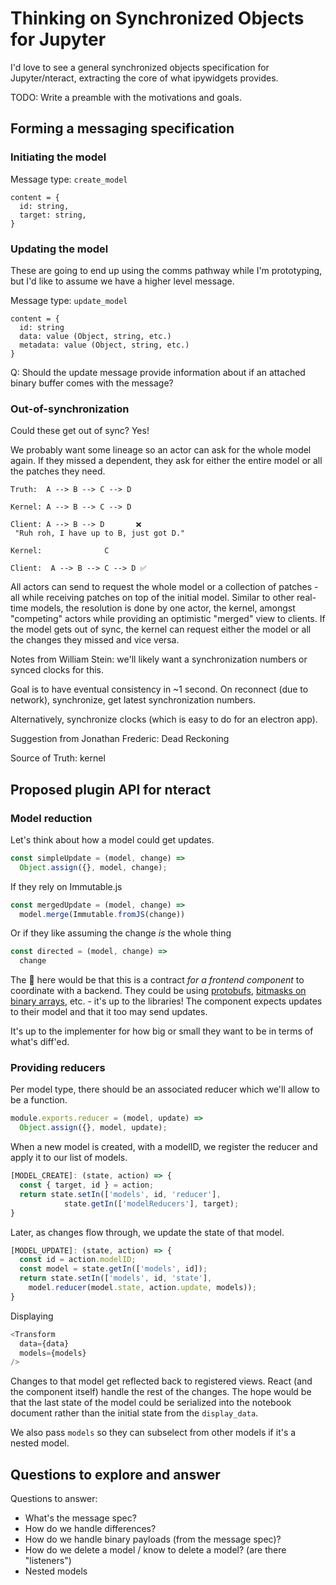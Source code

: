# Thinking  on Synchronized Objects for Jupyter

I'd love to see a general synchronized objects specification for Jupyter/nteract, extracting the core of what ipywidgets provides.

TODO: Write a preamble with the motivations and goals.

## Forming a messaging specification

### Initiating the model

Message type: `create_model`

```
content = {
  id: string,
  target: string,
}
```

### Updating the model

These are going to end up using the comms pathway while I'm prototyping, but I'd like to assume we have a higher level message.

Message type: `update_model`

```
content = {
  id: string
  data: value (Object, string, etc.)
  metadata: value (Object, string, etc.)
}
```

Q: Should the update message provide information about if an attached binary buffer comes with the message?

### Out-of-synchronization

Could these get out of sync? Yes!

We probably want some lineage so an actor can ask for the whole model again. If they missed a dependent, they ask for either the entire model or all the patches they need.

```
Truth:  A --> B --> C --> D

Kernel: A --> B --> C --> D

Client: A --> B --> D       ❌
 "Ruh roh, I have up to B, just got D."

Kernel:              C

Client:  A --> B --> C --> D ✅
```

All actors can send to request the whole model or a collection of patches - all while receiving patches on top of the initial model. Similar to other real-time models, the resolution is done by one actor, the kernel, amongst "competing" actors while providing an optimistic "merged" view to clients. If the model gets out of sync, the kernel can request either the model or all the changes they missed and vice versa.

Notes from William Stein: we'll likely want a synchronization numbers or synced clocks for this.

Goal is to have eventual consistency in ~1 second. On reconnect (due to network), synchronize, get latest synchronization numbers.

Alternatively, synchronize clocks (which is easy to do for an electron app).

Suggestion from Jonathan Frederic: Dead Reckoning

Source of Truth: kernel

## Proposed plugin API for nteract

### Model reduction

Let's think about how a model could get updates.

```js
const simpleUpdate = (model, change) =>
  Object.assign({}, model, change);
```

If they rely on Immutable.js

```js
const mergedUpdate = (model, change) =>
  model.merge(Immutable.fromJS(change))
```

Or if they like assuming the change _is_ the whole thing

```js
const directed = (model, change) =>
  change
```

The :key: here would be that this is a contract _for a frontend component_ to coordinate with a backend. They could be using [protobufs](https://github.com/dcodeIO/protobuf.js/wiki/How-to-read-binary-data-in-the-browser-or-under-node.js%3F), [bitmasks on binary arrays](https://github.com/rgbkrk/bitjet), etc. - it's up to the libraries! The component expects updates to their model and that it too may send updates.

It's up to the implementer for how big or small they want to be in terms of what's diff'ed.

### Providing reducers

Per model type, there should be an associated reducer which we'll allow to be
a function.

```js
module.exports.reducer = (model, update) =>
  Object.assign({}, model, update);
```

When a new model is created, with a modelID, we register the reducer and apply it to our list of models.

```js
[MODEL_CREATE]: (state, action) => {
  const { target, id } = action;
  return state.setIn(['models', id, 'reducer'],
            state.getIn(['modelReducers'], target);
}
```

Later, as changes flow through, we update the state of that model.

```js
[MODEL_UPDATE]: (state, action) => {
  const id = action.modelID;
  const model = state.getIn(['models', id]);
  return state.setIn(['models', id, 'state'],
    model.reducer(model.state, action.update, models));
}
```

Displaying

```js
<Transform
  data={data}
  models={models}
/>
```

Changes to that model get reflected back to registered views. React (and the component itself) handle the rest of the changes. The hope would be that the last state of the model could be serialized into the notebook document rather than the initial state from the `display_data`.

We also pass `models` so they can subselect from other models if it's a nested model.

## Questions to explore and answer

Questions to answer:

* What's the message spec?
* How do we handle differences?
* How do we handle binary payloads (from the message spec)?
* How do we delete a model / know to delete a model? (are there "listeners")
* Nested models

